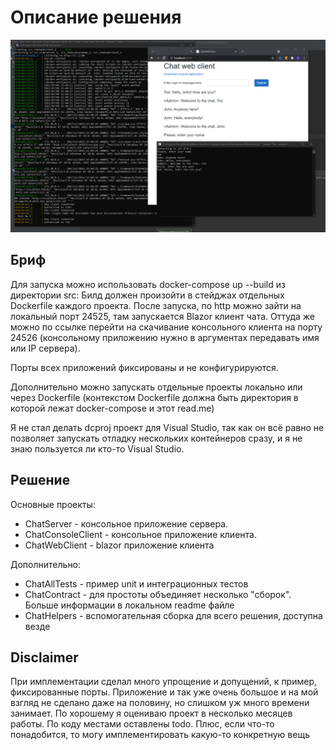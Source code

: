 ﻿# Описание решения

![alt text](https://github.com/jinek/HramcovaChat/blob/main/FancyPng.png?raw=true)

## Бриф

Для запуска можно использовать docker-compose up --build из директории src:
Билд должен произойти в стейджах отдельных Dockerfile каждого проекта. После запуска, по http можно зайти на локальный
порт 24525, там запускается Blazor клиент чата. Оттуда же можно по ссылке перейти на скачивание консольного клиента на
порту 24526 (консольному приложению нужно в аргументах передавать имя или IP сервера).

Порты всех приложений фиксированы и не конфигурируются.

Дополнительно можно запускать отдельные проекты локально или через Dockerfile (контекстом Dockerfile должна быть
директория в которой лежат docker-compose и этот read.me)

Я не стал делать dcproj проект для Visual Studio, так как он всё равно не позволяет запускать отладку нескольких
контейнеров сразу, и я не знаю пользуется ли кто-то Visual Studio.

## Решение

Основные проекты:

* ChatServer - консольное приложение сервера.
* ChatConsoleClient - консольное приложение клиента.
* ChatWebClient - blazor приложение клиента

Дополнительно:

* ChatAllTests - пример unit и интеграционных тестов
* ChatContract - для простоты объединяет несколько "сборок". Больше информации в локальном readme файле
* ChatHelpers - вспомогательная сборка для всего решения, доступна везде

## Disclaimer

При имплементации сделал много упрощение и допущений, к пример, фиксированные порты. Приложение и так уже очень большое
и на мой взгляд не сделано даже на половину, но слишком уж много времени занимает. По хорошему я оцениваю проект в
несколько месяцев работы. По коду местами оставлены todo. Плюс, если что-то понадобится, то могу имплементировать
какую-то конкретную вещь